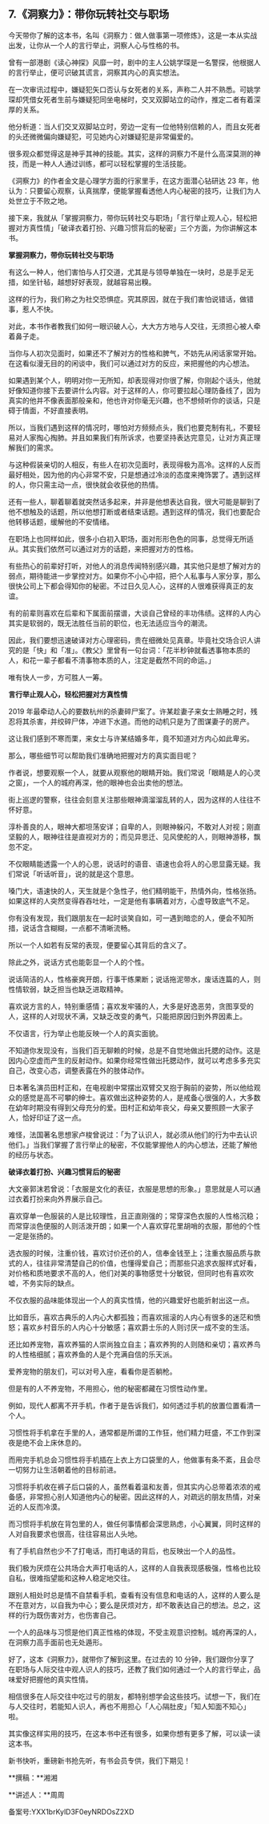 ## 7.《洞察力》：带你玩转社交与职场
今天带你了解的这本书，名叫《洞察力：做人做事第一项修炼》，这是一本从实战出发，让你从一个人的言行举止，洞察人心与性格的书。


曾有一部港剧《读心神探》风靡一时，剧中的主人公姚学琛是一名警探，他根据人的言行举止，便可识破其谎言，洞察其内心的真实想法。


在一次审讯过程中，嫌疑犯矢口否认与女死者的关系，声称二人并不熟悉。可姚学琛却凭借女死者生前与嫌疑犯同坐电梯时，交叉双脚站立的动作，推定二者有着深厚的关系。


他分析道：当人们交叉双脚站立时，旁边一定有一位他特别信赖的人，而且女死者的头还微微偏向嫌疑犯，可见她内心对嫌疑犯是非常偏爱的。


很多观众都觉得这是神乎其神的技能。其实，这样的洞察力不是什么高深莫测的神技，而是一种人人通过训练，都可以轻松掌握的生活技能。


《洞察力》的作者金文是心理学方面的行家里手，在这方面潜心钻研达 23 年，他认为：只要留心观察，认真揣摩，便能掌握看透他人内心秘密的技巧，让我们为人处世立于不败之地。


接下来，我就从「掌握洞察力，带你玩转社交与职场」「言行举止观人心，轻松把握对方真性情」「破译衣着打扮、兴趣习惯背后的秘密」三个方面，为你讲解这本书。


**掌握洞察力，带你玩转社交与职场**


有这么一种人，他们害怕与人打交道，尤其是与领导单独在一块时，总是手足无措，如坐针毡，越想好好表现，就越容易出糗。


这样的行为，我们称之为社交恐惧症。究其原因，就在于我们害怕说错话，做错事，惹人不快。


对此，本书作者教我们如何一眼识破人心，大大方方地与人交往，无须担心被人牵着鼻子走。


当你与人初次见面时，如果还不了解对方的性格和脾气，不妨先从闲话家常开始。在这看似漫无目的的闲谈中，我们可以通过对方的反应，来把握他的内心想法。


如果遇到某个人，明明对你一无所知，却表现得对你很了解，你刚起个话头，他就好像知道你接下去要讲什么内容。对于这样的人，你可要拉起心理防备线了，因为真实的他并不像表面那般亲和，他也许对你毫无兴趣，也不想倾听你的谈话，只是碍于情面，不好直接表明。


所以，当我们遇到这样的情况时，哪怕对方频频点头，我们也要克制有礼，不要轻易对人家掏心掏肺。并且如果我们有所诉求，也要坚持表达完意见，让对方真正理解我们的需求。


与这种假装亲切的人相反，有些人在初次见面时，表现得极为高冷。这样的人反而最好相处，因为他的内心非常不安，只是想通过冷淡的态度来掩饰罢了。遇到这样的人，你只需主动一点，很快就会收获他的热情。


还有一些人，聊着聊着就突然话多起来，并非是他想表达自我，很大可能是聊到了他不想触及的话题，所以他想打断或者结束话题。遇到这样的情况，我们也要配合他转移话题，缓解他的不安情绪。


在职场上也同样如此，很多小白初入职场，面对形形色色的同事，总觉得无所适从。其实我们依然可以通过对方的话题，来把握对方的性格。


有些热心的前辈好打听，对他人的消息传闻特别感兴趣，其实他只是想了解对方的弱点，期待能进一步掌控对方。如果你不小心中招，把个人私事与人家分享，那么很快公司上下都会得知你的秘密。不过日久见人心，这样的人很难获得真正的友谊。


有的前辈则喜欢在后辈和下属面前摆谱，大谈自己曾经的丰功伟绩。这样的人内心其实是软弱的，既无法胜任当前的职位，也无法适应当今的潮流。


因此，我们要想迅速破译对方心理密码，贵在细微处见真章。毕竟社交场合识人讲究的是「快」和「准」。《教父》里曾有一句台词：「花半秒钟就看透事物本质的人，和花一辈子都看不清事物本质的人，注定是截然不同的命运。」


唯有快人一步，方可胜人一筹。


**言行举止观人心，轻松把握对方真性情**


2019 年最牵动人心的要数杭州的杀妻碎尸案了。许某趁妻子来女士熟睡之时，残忍将其杀害，并绞碎尸体，冲进下水道。而他的动机只是为了图谋妻子的房产。


这让我们感到不寒而栗，来女士与许某结婚多年，竟不知道对方内心如此卑劣。


那么，哪些细节可以帮助我们准确地把握对方的真实面目呢？


作者说，想要观察一个人，就要从观察他的眼睛开始。我们常说「眼睛是人的心灵之窗」，一个人的城府再深，他的眼神也会出卖他的想法。


街上巡逻的警察，往往会刻意关注那些眼神滴溜溜乱转的人，因为这样的人往往不怀好意。


淳朴善良的人，眼神大都坦荡安详；自卑的人，则眼神躲闪，不敢对人对视；刚直坚毅的人，眼神往往是直视对方的；而见异思迁、见风使舵的人，则眼神游移，飘忽不定。


不仅眼睛能透露一个人的心思，说话时的语音、语速也会将人的心思显露无疑。我们常说「听话听音」，说的就是这个意思。


嗓门大，语速快的人，天生就是个急性子，他们精明能干，热情外向，性格张扬。如果这样的人突然变得吞吞吐吐，一定是他有事瞒着对方，心虚导致底气不足。


你有没有发现，我们跟朋友在一起时谈笑自如，可一遇到暗恋的人，便会不知所措，说话含含糊糊，一点都不清晰流畅。


所以一个人如若有反常的表现，便要留心其背后的含义了。


除此之外，说话方式也能彰显一个人的个性。


说话简洁的人，性格豪爽开朗，行事干练果断；说话拖泥带水，废话连篇的人，则性情软弱，缺乏担当也缺乏进取精神。


喜欢说方言的人，特别重感情；喜欢发牢骚的人，大多是好逸恶劳，贪图享受的人，这样的人对现状不满，又缺乏改变的勇气，只能把原因归到外界因素上。


不仅语言，行为举止也能反映一个人的真实面貌。


不知道你发现没有，当我们百无聊赖的时候，总是不自觉地做出托腮的动作。这是因内心空虚而产生的反射动作。如果你经常性做出托腮动作，就可以考虑多多充实自己，改变心态，调整表露在外的肢体动作。


日本著名演员田村正和，在电视剧中常摆出双臂交叉抱于胸前的姿势，所以他给观众的感觉是高不可攀的绅士。喜欢做出这种姿势的人，是戒备心很强的人，大多数在幼年时期没有得到父母充分的爱。田村正和幼年丧父，母亲又要照顾一大家子人，恰好印证了这一点。


难怪，法国著名思想家卢梭曾说过：「为了认识人，就必须从他们的行为中去认识他们。」当我们掌握了言行举止的秘密，不仅能掌握他人的内心想法，还能了解他的经历与状态。


**破译衣着打扮、兴趣习惯背后的秘密**


大文豪郭沫若曾说：「衣服是文化的表征，衣服是思想的形象。」意思就是人可以通过衣着打扮来向外界展示自己。


喜欢穿单一色服装的人是比较理性，且正直刚强的；常穿深色衣服的人性格沉稳；而常穿淡色便服的人则活泼开朗；如果一个人喜欢穿花里胡哨的衣服，那他的个性一定是张扬的。


选衣服的时候，注重价钱，喜欢讨价还价的人，信奉金钱至上；注重衣服品质与款式的人，往往非常清楚自己的价值，也懂得爱自己；而那些只追求衣服样式好看，对价格和质地要求不高的人，他们对美的事物感觉十分敏锐，但同时也有喜欢吹嘘，不务实际的缺点。


不仅衣服的品味能体现出一个人的真实性情，他的兴趣爱好也能折射出这一点。


比如音乐，喜欢古典乐的人内心大都孤独；而喜欢摇滚的人内心有很多的迷茫和愤怒；喜欢乡村音乐的人内心十分敏感；喜欢爵士乐的人则讨厌一成不变的生活。


还比如养宠物，喜欢养猫的人崇尚独立自主；喜欢养狗的人则随和亲切；喜欢养鸟的人性格细腻；喜欢养鱼的人是个充满自信的乐天派。


爱养宠物的朋友们，可以对号入座，看看你是否躺枪。


但是有的人不养宠物，不用担心，他的秘密都藏在习惯性动作里。


例如，现代人都离不开手机，作者于是告诉我们，如何透过手机的放置位置看清一个人。


习惯性将手机拿在手里的人，通常都是所谓的工作狂，他们精力旺盛，不工作到深夜是绝不会上床休息的。


而用完手机总会习惯性将手机插在上衣上方口袋里的人，他做事有条不紊，且会尽一切努力让生活朝着他的目标前进。


习惯将手机收在裤子后口袋的人，虽然看着温和友善，但其实内心总带着浓浓的戒备感，非常担心别人知道他内心的秘密。因此这样的人，对疏远的朋友热情，对亲近的人反而冷漠。


而习惯将手机放在背包里的人，做任何事情都会深思熟虑，小心翼翼，同时这样的人对自我要求也很高，往往容易出人头地。


有了手机自然也少不了打电话，而打电话的背后，也反映出一个人的品性。


我们极为厌烦在公共场合大声打电话的人，这样的人自我表现感极强，性格也比较自私，很难指望能和这种人稳定地交往。


跟别人相处时总是情不自禁看手机，查看有没有信息和电话的人，这样的人要么是不在意对方，以自我为中心；要么是厌烦对方，却不敢表达自己的想法。总之，这样的行为既伤害对方，也伤害自己。


一个人的品味与习惯是他们真正性格的体现，不受主观意识控制。城府再深的人，在洞察力高手面前也无处遁形。


好了，这本《洞察力》，就带你了解到这里。在过去的 10 分钟，我们跟你分享了在职场与人际交往中观人识人的技巧，还教了我们如何通过一个人的言行举止，品味爱好把握他的真实性情。


相信很多在人际交往中吃过亏的朋友，都特别想学会这些技巧。试想一下，我们在与人交往时，若能知人识人，再也不用担心「人心隔肚皮」「知人知面不知心」啦。


其实像这样实用的技巧，在这本书中还有很多，如果你想有更多了解，可以读一读这本书。


新书快听，重磅新书抢先听，有书会员专供，我们下期见！


**撰稿：**湘湘


**讲述人：**周周


备案号:YXX1brKylD3F0eyNRDOsZ2XD


